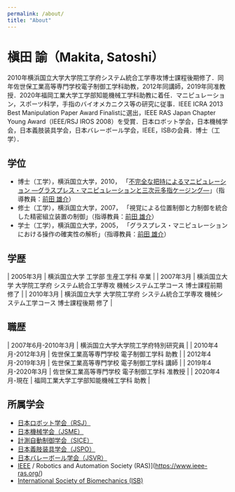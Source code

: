 ```yaml
---
permalink: /about/
title: "About"
---
```


# 槇田 諭（Makita, Satoshi）  
2010年横浜国立大学大学院工学府システム統合工学専攻博士課程後期修了．同年佐世保工業高等専門学校電子制御工学科助教，2012年同講師，2019年同准教授．2020年福岡工業大学工学部知能機械工学科助教に着任．マニピュレーション，スポーツ科学，手指のバイオメカニクス等の研究に従事．IEEE ICRA 2013 Best Manipulation Paper Award Finalistに選出，IEEE RAS Japan Chapter Young Award（IEEE/RSJ IROS 2008）を受賞．日本ロボット学会，日本機械学会，日本義肢装具学会，日本バレーボール学会，IEEE，ISBの会員．博士（工学）．

## 学位
- 博士（工学），横浜国立大学，2010，
「[不完全な把持によるマニピュレーション ―グラスプレス・マニピュレーションと三次元多指ケージング―]()」（指導教員：[前田 雄介](https://www.iir.me.ynu.ac.jp/index-j.html)）
- 修士（工学），横浜国立大学，2007，
「視覚による位置制御と力制御を統合した精密組立装置の制御」（指導教員：[前田 雄介](https://www.iir.me.ynu.ac.jp/index-j.html)）
- 学士（工学），横浜国立大学，2005，
「グラスプレス・マニピュレーションにおける操作の確実性の解析」（指導教員：[前田 雄介](https://www.iir.me.ynu.ac.jp/index-j.html)）

## 学歴

| 2005年3月 | 横浜国立大学 工学部 生産工学科 卒業 |
| 2007年3月 | 横浜国立大学 大学院工学府 システム統合工学専攻 機械システム工学コース 博士課程前期 修了 |
| 2010年3月 | 横浜国立大学 大学院工学府 システム統合工学専攻 機械システム工学コース 博士課程後期 修了 |

## 職歴
| 2007年6月-2010年3月 | 横浜国立大学大学院工学府特別研究員 |
| 2010年4月-2012年3月 | 佐世保工業高等専門学校 電子制御工学科 助教 |
| 2012年4月-2019年3月 | 佐世保工業高等専門学校 電子制御工学科 講師 |
| 2019年4月-2020年3月 | 佐世保工業高等専門学校 電子制御工学科 准教授 |
| 2020年4月-現在 | 福岡工業大学工学部知能機械工学科 助教 |

## 所属学会
- [日本ロボット学会（RSJ）](https://www.rsj.or.jp/)
- [日本機械学会（JSME）](https://www.jsme.or.jp/)
- [計測自動制御学会（SICE）](https://www.sice.jp/)
- [日本義肢装具学会（JSPO）](https://www.jspo.jp/)
- [日本バレーボール学会（JSVR）](http://jsvr.org/)
- [IEEE](https://www.ieee.org/) / Robotics and Automation Society (RAS)](https://www.ieee-ras.org/)
- [International Society of Biomechanics (ISB)](https://isbweb.org/)
